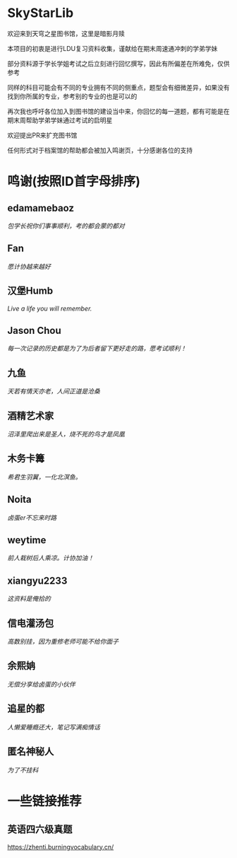 # SkyStarLib
欢迎来到天穹之星图书馆，这里是暗影月赎

本项目的初衷是进行LDU复习资料收集，谨献给在期末周速通冲刺的学弟学妹

部分资料源于学长学姐考试之后立刻进行回忆撰写，因此有所偏差在所难免，仅供参考

同样的科目可能会有不同的专业拥有不同的侧重点，题型会有细微差异，如果没有找到你所属的专业，参考别的专业的也是可以的

再次我也呼吁各位加入到图书馆的建设当中来，你回忆的每一道题，都有可能是在期末周帮助学弟学妹通过考试的启明星

欢迎提出PR来扩充图书馆

任何形式对于档案馆的帮助都会被加入鸣谢页，十分感谢各位的支持

# 鸣谢(按照ID首字母排序)

## edamamebaoz
*包学长祝你们事事顺利，考的都会蒙的都对*

## Fan
*愿计协越来越好*

## 汉堡Humb
*Live a life you will remember.*

## Jason Chou
*每一次记录的历史都是为了为后者留下更好走的路，愿考试顺利！*

## 九鱼
*天若有情天亦老，人间正道是沧桑*

## 酒精艺术家 
*沼泽里爬出来是圣人，烧不死的鸟才是凤凰*

## 木务卡篝
*希君生羽翼，一化北溟鱼。*

## Noita
*卤蛋er不忘来时路*

## weytime
*前人栽树后人乘凉。计协加油！*

## xiangyu2233
*这资料是俺拾的*

## 信电灌汤包
*高数别挂，因为重修老师可能不给你面子*

## 余熙姌
*无偿分享给卤蛋的小伙伴*

## 追星的都
*人懒爱睡瘾还大，笔记写满痴情话*

## 匿名神秘人
*为了不挂科*

# 一些链接推荐
## 英语四六级真题
https://zhenti.burningvocabulary.cn/
